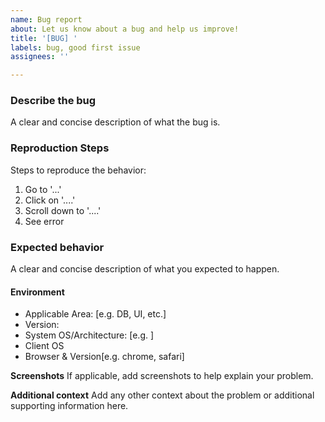 ```yaml
---
name: Bug report
about: Let us know about a bug and help us improve!
title: '[BUG] '
labels: bug, good first issue
assignees: ''

---
```


<!-- Please reserve GitHub issues for bug reports and feature requests.

For questions, the best place to get answers is on our [discussion forum](https://github.com/polypheny/Polypheny-DB/discussions), as they will get more visibility from experienced users than the issue tracker.
-->

### Describe the bug
A clear and concise description of what the bug is.


### Reproduction Steps
Steps to reproduce the behavior:
1. Go to '...'
2. Click on '....'
3. Scroll down to '....'
4. See error


### Expected behavior
A clear and concise description of what you expected to happen.


#### Environment
 - Applicable Area: [e.g. DB, UI, etc.] 
 - Version: 
 - System OS/Architecture: [e.g. ]
 - Client OS
 - Browser & Version[e.g. chrome, safari]


**Screenshots**
If applicable, add screenshots to help explain your problem.


**Additional context**
Add any other context about the problem or additional supporting information here.
